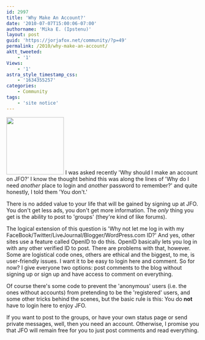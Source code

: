 ```yaml
---
id: 2997
title: 'Why Make An Account?'
date: '2010-07-07T15:00:06-07:00'
authorname: 'Mika E. (Ipstenu)'
layout: post
guid: 'https://jorjafox.net/community/?p=49'
permalink: /2010/why-make-an-account/
aktt_tweeted:
    - '1'
Views:
    - '1'
astra_style_timestamp_css:
    - '1634355257'
categories:
    - Community
tags:
    - 'site notice'
---
```


<a href="https://jorjafox.net/2010/why-make-an-account/news-article-7/" rel="attachment wp-att-50"><img src="//static.jorjafox.net/wordpress/2010/07/openid-100x100.png" alt="" width="150" height="150" class="alignleft size-thumbnail wp-image-50" /></a> I was asked recently 'Why should I make an account on JFO?'  I know the thought behind this was along the lines of 'Why do I need <em>another</em> place to login and <em>another</em> password to remember?' and quite honestly, I told them 'You don't.'

There is no added value to your life that will be gained by signing up at JFO.  You don't get less ads, you don't get more information.  The <em>only</em> thing you get is the ability to post to 'groups' (they're kind of like forums).

The logical extension of this question is 'Why not let me log in with my FaceBook/Twitter/LiveJournal/Blogger/WordPress.com ID?'  And yes, other sites use a feature called OpenID to do this.  OpenID basically lets you log in with any other verified ID to post.  There are problems with that, however. Some are logistical code ones, others are ethical and the biggest, to me, is user-friendly issues.  I want it to be easy to login here and comment.  So for now? I give everyone two options: post comments to the blog without signing up or sign up and have access to comment on everything.

Of course there's some code to prevent the 'anonymous' users (i.e. the ones without accounts) from pretending to be the 'registered' users, and some other tricks behind the scenes, but the basic rule is this: You do <strong>not</strong> have to login here to enjoy JFO.

If you want to post to the groups, or have your own status page or send private messages, well, then you need an account. Otherwise, I promise you that JFO will remain free for you to just post comments and read everything.
